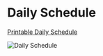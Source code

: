 Daily Schedule
==============

[Printable Daily Schedule](/documents/daily-schedule.pdf)

![Daily Schedule](/images/daily-schedule.jpg)
